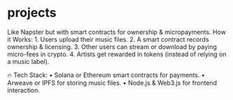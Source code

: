 # projects 
 Like Napster but with smart contracts for ownership & micropayments.
How it Works:
	1.	Users upload their music files.
	2.	A smart contract records ownership & licensing.
	3.	Other users can stream or download by paying micro-fees in crypto.
	4.	Artists get rewarded in tokens (instead of relying on a music label).

🔥 Tech Stack:
	•	Solana or Ethereum smart contracts for payments.
	•	Arweave or IPFS for storing music files.
	•	Node.js & Web3.js for frontend interaction.
